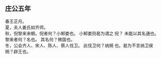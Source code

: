## 庄公五年
春王正月。  
夏，夫人姜氏如齐师。  
秋，倪黎来来朝。倪者何？小邾娄也。 小邾娄则曷为谓之
倪？ 未能以其名通也。黎来者何？名也。 其名何？微国也。  
冬，公会齐人、宋人、陈人、蔡人伐卫。 此伐卫何？纳朔
也。曷为不言纳卫侯朔？辟王也。  

